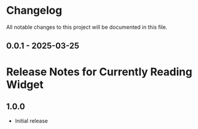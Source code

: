 <!--- BEGIN HEADER -->
# Changelog

All notable changes to this project will be documented in this file.
<!--- END HEADER -->

## 0.0.1 - 2025-03-25

# Release Notes for Currently Reading Widget

## 1.0.0
- Initial release
